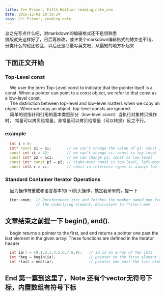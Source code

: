 ```yaml
---
title: C++ Primer, Fifth Edition reading_note_one
date: 2016-12-01 10:38:24
tags: C++ Primer, reading note
---
```

总之先写点什么吧，对markdown的编辑格式还不是很熟悉  
排版就先这样好了，日后再修改，或许发个markdown编辑格式的博文也不错，  
分类什么的也比较乱，以后还是尽量写英文吧，从最短的地方补起来

## 下面正文开始

### Top-Level const
&nbsp;&nbsp;&nbsp;&nbsp;We user the term Top-Level const to indicate that the pointer itself
is a const. When a pointer can point to a const object, we refer to that
const as a low-level const.  
&nbsp;&nbsp;&nbsp;&nbsp;The distinction between top-level and low-level matters when we copy
an object. When we copy an object, top-level consts are ignored.   
&nbsp;&nbsp;&nbsp;&nbsp;简单的说指针和引用的基本类型部分（low-level const）当执行对象拷贝操作时，
常量可以拷贝给常量，非常量可以拷贝给常量（可以转换）反之不行。

### example

```cpp
  int i = 0;
  int* const p1 = &i;       // we can't change the value of p1; const is top-level
  const int ci = 42;        // we can't change ci; const is top-level
  const int* p2 = &ci;      // we can change p2; const is low-level
  const int* const p3 = p2; // right-most const is top-level, left-most is not
  const int& r = ci;        // const in reference types is always low-level
```

### Standard Container Iterator Operations
&nbsp;&nbsp;&nbsp;&nbsp;因为操作符重载和语言基本的(->)箭头操作，搞定我晕晕的，提一下
```cpp
  iter->mem;  // Dereferences iter and fetches the member named mem from
              // the underlying element. Equivalent to (*iter).mem
```

## 文章结束之前提一下 begin(),  end().
&nbsp;&nbsp;&nbsp;&nbsp;begin returns a pointer to the first, and end returns a pointer one past the last
element in the given array: These functions are defined in the iterator header
```cpp
  int ia[] = {0,1,2,3,4,5,6,7,8,9};   // ia is an array of ten ints
  int *beg = begin(ia);               // pointer to the first element in ia
  int *last = end(ia);                // pointer one past the last element in ia
```
## End 第一篇到这里了，Note 还有个vector无符号下标，内置数组有符号下标
